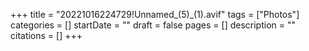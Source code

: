+++
title = "20221016224729!Unnamed_(5)_(1).avif"
tags = ["Photos"]
categories = []
startDate = ""
draft = false
pages = []
description = ""
citations = []
+++
